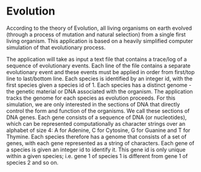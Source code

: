 # Evolution

According to the theory of Evolution, all living organisms on earth evolved (through a process of mutation and natural selection) from a single first living organism. This application is based on a heavily simplified computer simulation of that evolutionary process.

The application will take as input a text file that contains a trace/log of a sequence of evolutionary events. Each line of the file contains a separate evolutionary event and these events must be applied in order from first/top line to last/bottom line. Each species is identified by an integer id, with the first species given a species id of 1. Each species has a distinct genome - the genetic material or DNA associated with the organism. The application tracks the genome for each species as evolution proceeds. For this simulation, we are only interested in the sections of DNA that directly control the form and function of the organisms. We call these sections of DNA genes. Each gene consists of a sequence of DNA (or nucleotides), which can be represented computationally as character strings over an alphabet of size 4: A for Adenine, C for Cytosine, G for Guanine and T for Thymine. Each species therefore has a genome that consists of a set of genes, with each gene represented as a string of characters. Each gene of a species is given an integer id to identify it. This gene id is only unique within a given species; i.e. gene 1 of species 1 is different from gene 1 of species 2 and so on.